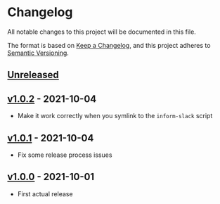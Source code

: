 # Changelog #

All notable changes to this project will be documented in this file.

The format is based on [Keep a Changelog][changelog], and this project
adheres to [Semantic Versioning][semver].

[changelog]: https://keepachangelog.com/en/1.0.0/
[semver]: https://semver.org/spec/v2.0.0.html

## [Unreleased]

## [v1.0.2] - 2021-10-04

- Make it work correctly when you symlink to the `inform-slack` script

## [v1.0.1] - 2021-10-04

- Fix some release process issues

## [v1.0.0] - 2021-10-01

- First actual release

[Unreleased]: https://github.com/jasonk/inform-slack/compare/v1.0.2...HEAD
[v1.0.2]: https://github.com/jasonk/inform-slack/releases/tag/v1.0.2
[v1.0.1]: https://github.com/jasonk/inform-slack/releases/tag/v1.0.1
[v1.0.0]: https://github.com/jasonk/inform-slack/releases/tag/v1.0.0
